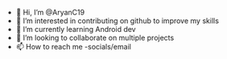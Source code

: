 - 👋 Hi, I’m @AryanC19
- 👀 I’m interested in contributing on github to improve my skills
- 🌱 I’m currently learning Android dev
- 💞️ I’m looking to collaborate on multiple projects
- 📫 How to reach me -socials/email

<!---
AryanC19/AryanC19 is a ✨ special ✨ repository because its `README.md` (this file) appears on your GitHub profile.
You can click the Preview link to take a look at your changes.
--->
